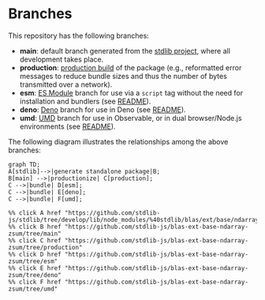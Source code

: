 <!--

@license Apache-2.0

Copyright (c) 2022 The Stdlib Authors.

Licensed under the Apache License, Version 2.0 (the "License");
you may not use this file except in compliance with the License.
You may obtain a copy of the License at

    http://www.apache.org/licenses/LICENSE-2.0

Unless required by applicable law or agreed to in writing, software
distributed under the License is distributed on an "AS IS" BASIS,
WITHOUT WARRANTIES OR CONDITIONS OF ANY KIND, either express or implied.
See the License for the specific language governing permissions and
limitations under the License.

-->

# Branches

This repository has the following branches:

-   **main**: default branch generated from the [stdlib project][stdlib-url], where all development takes place.
-   **production**: [production build][production-url] of the package (e.g., reformatted error messages to reduce bundle sizes and thus the number of bytes transmitted over a network).
-   **esm**: [ES Module][esm-url] branch for use via a `script` tag without the need for installation and bundlers (see [README][esm-readme]).
-   **deno**: [Deno][deno-url] branch for use in Deno (see [README][deno-readme]).
-   **umd**: [UMD][umd-url] branch for use in Observable, or in dual browser/Node.js environments (see [README][umd-readme]).

The following diagram illustrates the relationships among the above branches:

```mermaid
graph TD;
A[stdlib]-->|generate standalone package|B;
B[main] -->|productionize| C[production];
C -->|bundle| D[esm];
C -->|bundle| E[deno];
C -->|bundle| F[umd];

%% click A href "https://github.com/stdlib-js/stdlib/tree/develop/lib/node_modules/%40stdlib/blas/ext/base/ndarray/zsum"
%% click B href "https://github.com/stdlib-js/blas-ext-base-ndarray-zsum/tree/main"
%% click C href "https://github.com/stdlib-js/blas-ext-base-ndarray-zsum/tree/production"
%% click D href "https://github.com/stdlib-js/blas-ext-base-ndarray-zsum/tree/esm"
%% click E href "https://github.com/stdlib-js/blas-ext-base-ndarray-zsum/tree/deno"
%% click F href "https://github.com/stdlib-js/blas-ext-base-ndarray-zsum/tree/umd"
```

[stdlib-url]: https://github.com/stdlib-js/stdlib/tree/develop/lib/node_modules/%40stdlib/blas/ext/base/ndarray/zsum
[production-url]: https://github.com/stdlib-js/blas-ext-base-ndarray-zsum/tree/production
[deno-url]: https://github.com/stdlib-js/blas-ext-base-ndarray-zsum/tree/deno
[deno-readme]: https://github.com/stdlib-js/blas-ext-base-ndarray-zsum/blob/deno/README.md
[umd-url]: https://github.com/stdlib-js/blas-ext-base-ndarray-zsum/tree/umd
[umd-readme]: https://github.com/stdlib-js/blas-ext-base-ndarray-zsum/blob/umd/README.md
[esm-url]: https://github.com/stdlib-js/blas-ext-base-ndarray-zsum/tree/esm
[esm-readme]: https://github.com/stdlib-js/blas-ext-base-ndarray-zsum/blob/esm/README.md